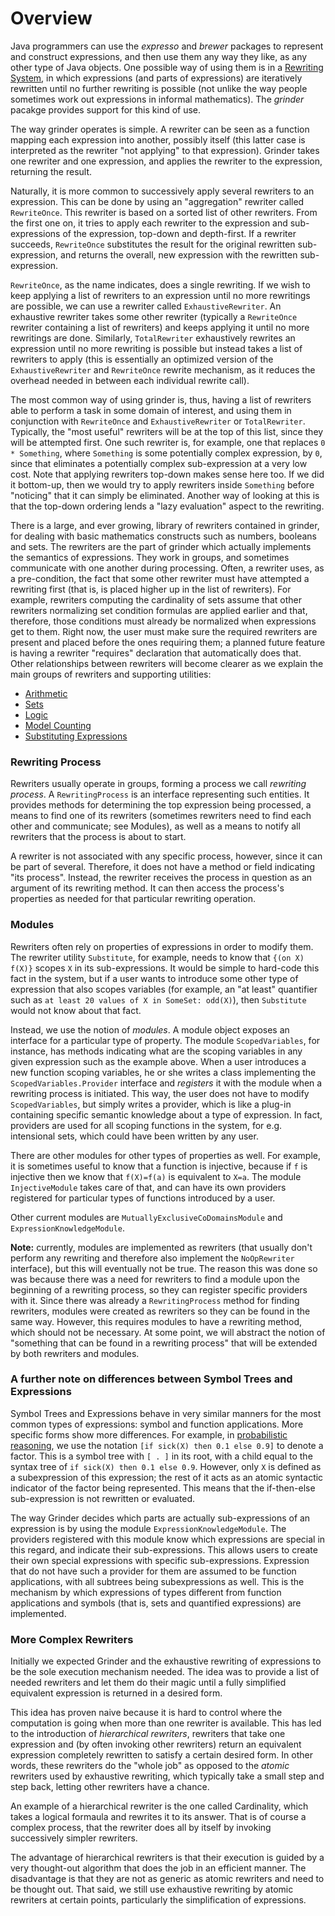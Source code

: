 # Overview #

Java programmers can use the _expresso_ and _brewer_ packages to represent and construct expressions, and then use them any way they like, as any other type of Java objects. One possible way of using them is in a [Rewriting System](http://en.wikipedia.org/wiki/Rewriting), in which expressions (and parts of expressions) are iteratively rewritten until no further rewriting is possible (not unlike the way people sometimes work out expressions in informal mathematics). The _grinder_ pacakge provides support for this kind of use.

The way grinder operates is simple. A rewriter can be seen as a function mapping each expression into another, possibly itself (this latter case is interpreted as the rewriter "not applying" to that expression). Grinder takes one rewriter and one expression, and applies the rewriter to the expression, returning the result.

Naturally, it is more common to successively apply several rewriters to an expression. This can be done by using an "aggregation" rewriter called `RewriteOnce`. This rewriter is based on a sorted list of other rewriters. From the first one on, it tries to apply each rewriter to the expression and sub-expressions of the expression, top-down and depth-first. If a rewriter succeeds, `RewriteOnce` substitutes the result for the original rewritten sub-expression, and returns the overall, new expression with the rewritten sub-expression.

`RewriteOnce`, as the name indicates, does a single rewriting. If we wish to keep applying a list of rewriters to an expression until no more rewritings are possible, we can use a rewriter called `ExhaustiveRewriter`. An exhaustive rewriter takes some other rewriter (typically a `RewriteOnce` rewriter containing a list of rewriters) and keeps applying it until no more rewritings are done. Similarly, `TotalRewriter` exhaustively rewrites an expression until no more rewriting is possible but instead takes a list of rewriters to apply (this is essentially an optimized version of the `ExhaustiveRewriter` and `RewriteOnce` rewrite mechanism, as it reduces the overhead needed in between each individual rewrite call).

The most common way of using grinder is, thus, having a list of rewriters able to perform a task in some domain of interest, and using them in conjunction with `RewriteOnce` and `ExhaustiveRewriter` or `TotalRewriter`. Typically, the "most useful" rewriters will be at the top of this list, since they will be attempted first. One such rewriter is, for example, one that replaces `0 * Something`, where `Something` is some potentially complex expression, by `0`, since that eliminates a potentially complex sub-expression at a very low cost. Note that applying rewriters top-down makes sense here too. If we did it bottom-up, then we would try to apply rewriters inside `Something` before "noticing" that it can simply be eliminated. Another way of looking at this is that the top-down ordering lends a "lazy evaluation" aspect to the rewriting.

There is a large, and ever growing, library of rewriters contained in grinder, for dealing with basic mathematics constructs such as numbers, booleans and sets. The rewriters are the part of grinder which actually implements the semantics of expressions. They work in groups, and sometimes communicate with one another during processing. Often, a rewriter uses, as a pre-condition, the fact that some other rewriter must have attempted a rewriting first (that is, is placed higher up in the list of rewriters). For example, rewriters computing the cardinality of sets assume that other rewriters normalizing set condition formulas are applied earlier and that, therefore, those conditions must already be normalized when expressions get to them. Right now, the user must make sure the required rewriters are present and placed before the ones requiring them; a planned future feature is having a rewriter "requires" declaration that automatically does that. Other relationships between rewriters will become clearer as we explain the main groups of rewriters and supporting utilities:

  * [Arithmetic](GrinderArithmetic.md)
  * [Sets](GrinderSets.md)
  * [Logic](GrinderLogic.md)
  * [Model Counting](ModelCountingOverview.md)
  * [Substituting Expressions](GrinderSubstitute.md)

### Rewriting Process ###
Rewriters usually operate in groups, forming a process we call _rewriting process_. A `RewritingProcess` is an interface representing such entities. It provides methods for determining the top expression being processed, a means to find one of its rewriters (sometimes rewriters need to find each other and communicate; see Modules), as well as a means to notify all rewriters that the process is about to start.

A rewriter is not associated with any specific process, however, since it can be part of several. Therefore, it does not have a method or field indicating "its process". Instead, the rewriter receives the process in question as an argument of its rewriting method. It can then access the process's properties as needed for that particular rewriting operation.

### Modules ###
Rewriters often rely on properties of expressions in order to modify them. The rewriter utility `Substitute`, for example, needs to know that `{(on X) f(X)}` scopes `X` in its sub-expressions. It would be simple to hard-code this fact in the system, but if a user wants to introduce some other type of expression that also scopes variables (for example, an "at least" quantifier such as `at least 20 values of X in SomeSet: odd(X)`), then `Substitute` would not know about that fact.

Instead, we use the notion of _modules_. A module object exposes an interface for a particular type of property. The module `ScopedVariables`, for instance, has methods indicating what are the scoping variables in any given expression such as the example above. When a user introduces a new function scoping variables, he or she writes a class implementing the `ScopedVariables.Provider` interface and _registers_ it with the module when a rewriting process is initiated. This way, the user does not have to modify `ScopedVariables`, but simply writes a provider, which is like a plug-in containing specific semantic knowledge about a type of expression. In fact, providers are used for all scoping functions in the system, for e.g. intensional sets, which could have been written by any user.

There are other modules for other types of properties as well. For example, it is sometimes useful to know that a function is injective, because if `f` is injective then we know that `f(X)=f(a)` is equivalent to `X=a`. The module `InjectiveModule` takes care of that, and can have its own providers registered for particular types of functions introduced by a user.

Other current modules are `MutuallyExclusiveCoDomainsModule` and `ExpressionKnowledgeModule`.

**Note:** currently, modules are implemented as rewriters (that usually don't perform any rewriting and therefore also implement the `NoOpRewriter` interface), but this will eventually not be true. The reason this was done so was because there was a need for rewriters to find a module upon the beginning of a rewriting process, so they can register specific providers with it. Since there was already a `RewritingProcess` method for finding rewriters, modules were created as rewriters so they can be found in the same way. However, this requires modules to have a rewriting method, which should not be necessary. At some point, we will abstract the notion of "something that can be found in a rewriting process" that will be extended by both rewriters and modules.


### A further note on differences between Symbol Trees and Expressions ###
Symbol Trees and Expressions behave in very similar manners for the most common types of expressions: symbol and function applications. More specific forms show more differences. For example, in [probabilistic reasoning](http://code.google.com/p/aic-praise/), we use the notation `[if sick(X) then 0.1 else 0.9]` to denote a factor. This is a symbol tree with `[ . ]` in its root, with a child equal to the syntax tree of `if sick(X) then 0.1 else 0.9`. However, only `X` is defined as a subexpression of this expression; the rest of it acts as an atomic syntactic indicator of the factor being represented. This means that the if-then-else sub-expression is not rewritten or evaluated.

The way Grinder decides which parts are actually sub-expressions of an expression is by using the module `ExpressionKnowledgeModule`. The providers registered with this module know which expressions are special in this regard, and indicate their sub-expressions. This allows users to create their own special expressions with specific sub-expressions. Expression that do not have such a provider for them are assumed to be function applications, with all subtrees being subexpressions as well. This is the mechanism by which expressions of types different from function applications and symbols (that is, sets and quantified expressions) are implemented.

### More Complex Rewriters ###
Initially we expected Grinder and the exhaustive rewriting of expressions to be the sole execution mechanism needed. The idea was to provide a list of needed rewriters and let them do their magic until a fully simplified equivalent expression is returned in a desired form.

This idea has proven naive because it is hard to control where the computation is going when more than one rewriter is available. This has led to the introduction of _hierarchical rewriters_, rewriters that take one expression and (by often invoking other rewriters) return an equivalent expression completely rewritten to satisfy a certain desired form. In other words, these rewriters do the "whole job" as opposed to the _atomic_ rewriters used by exhaustive rewriting, which typically take a small step and step back, letting other rewriters have a chance.

An example of a hierarchical rewriter is the one called Cardinality, which takes a logical formaula and rewrites it to its answer. That is of course a complex process, that the rewriter does all by itself by invoking successively simpler rewriters.

The advantage of hierarchical rewriters is that their execution is guided by a very thought-out algorithm that does the job in an efficient manner. The disadvantage is that they are not as generic as atomic rewriters and need to be thought out. That said, we still use exhaustive rewriting by atomic rewriters at certain points, particularly the simplification of expressions.



